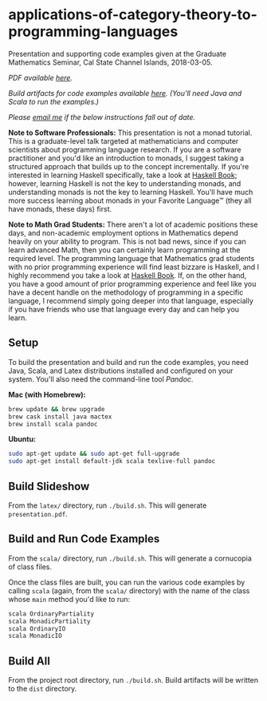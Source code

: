 # applications-of-category-theory-to-programming-languages

Presentation and supporting code examples given at the Graduate Mathematics Seminar, Cal State Channel Islands, 2018-03-05.

_PDF available [here](https://www.dropbox.com/s/d5m7fxs2xkld136/applications-of-category-theory-to-programming-languages.pdf?dl=0)._

_Build artifacts for code examples available [here](https://www.dropbox.com/s/r2e3uxs1rarj2o5/applications-of-category-theory-to-programming-languages.zip?dl=0). (You'll need Java and Scala to run the examples.)_

_Please [email me](mailto:danielbrice@gmail.com) if the below instructions fall out of date._

**Note to Software Professionals:** This presentation is not a monad tutorial. This is a graduate-level talk targeted at mathematicians and computer scientists about programming language research. If you are a software practitioner and you'd like an introduction to monads, I suggest taking a structured approach that builds up to the concept incrementally. If you're interested in learning Haskell specifically, take a look at [Haskell Book](http://haskellbook.com/); however, learning Haskell is not the key to understanding monads, and understanding monads is not the key to learning Haskell. You'll have much more success learning about monads in your Favorite Language™ (they all have monads, these days) first.

**Note to Math Grad Students:** There aren't a lot of academic positions these days, and non-academic employment options in Mathematics depend heavily on your ability to program. This is not bad news, since if you can learn advanced Math, then you can certainly learn programming at the required level. The programming language that Mathematics grad students with no prior programming experience will find least bizzare is Haskell, and I highly recommend you take a look at [Haskell Book](http://haskellbook.com/). If, on the other hand, you have a good amount of prior programming experience and feel like you have a decent handle on the methodology of programming in a specific language, I recommend simply going deeper into that language, especially if you have friends who use that language every day and can help you learn.

## Setup

To build the presentation and build and run the code examples, you need Java, Scala, and Latex distributions installed and configured on your system. You'll also need the command-line tool _Pandoc_.

**Mac (with Homebrew):**

```sh
brew update && brew upgrade
brew cask install java mactex
brew install scala pandoc
```

**Ubuntu:**

```sh
sudo apt-get update && sudo apt-get full-upgrade
sudo apt-get install default-jdk scala texlive-full pandoc
```

## Build Slideshow

From the `latex/` directory, run `./build.sh`. This will generate `presentation.pdf`.

## Build and Run Code Examples

From the `scala/` directory, run `./build.sh`. This will generate a cornucopia of class files.

Once the class files are built, you can run the various code examples by calling `scala` (again, from the `scala/` directory) with the name of the class whose `main` method you'd like to run:

```sh
scala OrdinaryPartiality
scala MonadicPartiality
scala OrdinaryIO
scala MonadicIO
```

## Build All

From the project root directory, run `./build.sh`. Build artifacts will be written to the `dist` directory.
